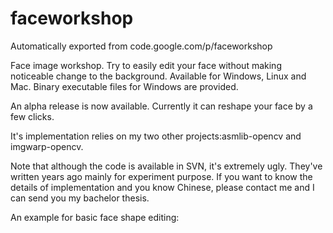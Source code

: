 # faceworkshop
Automatically exported from code.google.com/p/faceworkshop

Face image workshop. Try to easily edit your face without making noticeable change to the background. Available for Windows, Linux and Mac. Binary executable files for Windows are provided.

An alpha release is now available. Currently it can reshape your face by a few clicks.

It's implementation relies on my two other projects:asmlib-opencv and imgwarp-opencv.

Note that although the code is available in SVN, it's extremely ugly. They've written years ago mainly for experiment purpose. If you want to know the details of implementation and you know Chinese, please contact me and I can send you my bachelor thesis.

An example for basic face shape editing: 
